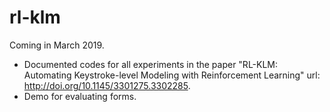 # rl-klm

Coming in March 2019.
* Documented codes for all experiments in the paper "RL-KLM: Automating Keystroke-level Modeling with Reinforcement Learning" url: http://doi.org/10.1145/3301275.3302285.
* Demo for evaluating forms.

